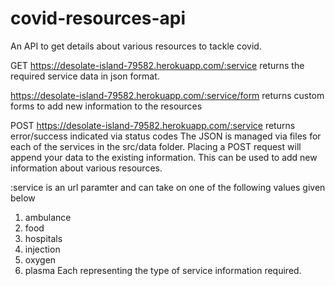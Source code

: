 # covid-resources-api
An API to get details about various resources to tackle covid.


GET
https://desolate-island-79582.herokuapp.com/:service 
returns the required service data in json format.

https://desolate-island-79582.herokuapp.com/:service/form
returns custom forms to add new information to the resources

POST
https://desolate-island-79582.herokuapp.com/:service 
returns error/success indicated via status codes
The JSON is managed via files for each of the services in the src/data folder. 
Placing a POST request will append your data to the existing information. This can be used to add new information about various resources.

:service is an url paramter and can take on one of the following values given below
1. ambulance
2. food
3. hospitals
4. injection
5. oxygen
6. plasma
Each representing the type of service information required.
